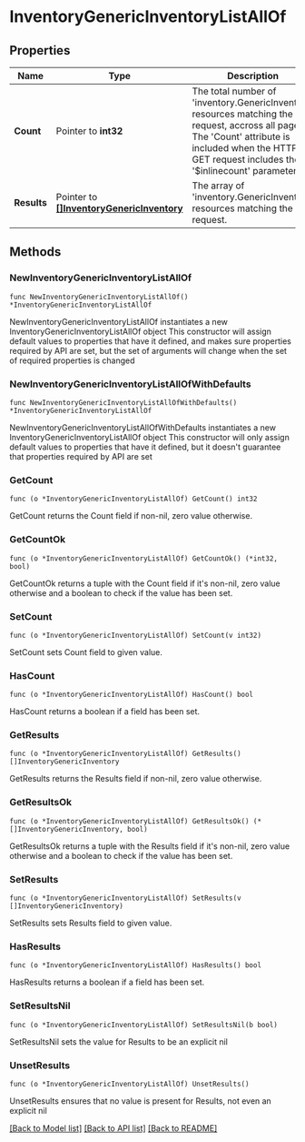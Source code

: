 # InventoryGenericInventoryListAllOf

## Properties

Name | Type | Description | Notes
------------ | ------------- | ------------- | -------------
**Count** | Pointer to **int32** | The total number of &#39;inventory.GenericInventory&#39; resources matching the request, accross all pages. The &#39;Count&#39; attribute is included when the HTTP GET request includes the &#39;$inlinecount&#39; parameter. | [optional] 
**Results** | Pointer to [**[]InventoryGenericInventory**](InventoryGenericInventory.md) | The array of &#39;inventory.GenericInventory&#39; resources matching the request. | [optional] 

## Methods

### NewInventoryGenericInventoryListAllOf

`func NewInventoryGenericInventoryListAllOf() *InventoryGenericInventoryListAllOf`

NewInventoryGenericInventoryListAllOf instantiates a new InventoryGenericInventoryListAllOf object
This constructor will assign default values to properties that have it defined,
and makes sure properties required by API are set, but the set of arguments
will change when the set of required properties is changed

### NewInventoryGenericInventoryListAllOfWithDefaults

`func NewInventoryGenericInventoryListAllOfWithDefaults() *InventoryGenericInventoryListAllOf`

NewInventoryGenericInventoryListAllOfWithDefaults instantiates a new InventoryGenericInventoryListAllOf object
This constructor will only assign default values to properties that have it defined,
but it doesn't guarantee that properties required by API are set

### GetCount

`func (o *InventoryGenericInventoryListAllOf) GetCount() int32`

GetCount returns the Count field if non-nil, zero value otherwise.

### GetCountOk

`func (o *InventoryGenericInventoryListAllOf) GetCountOk() (*int32, bool)`

GetCountOk returns a tuple with the Count field if it's non-nil, zero value otherwise
and a boolean to check if the value has been set.

### SetCount

`func (o *InventoryGenericInventoryListAllOf) SetCount(v int32)`

SetCount sets Count field to given value.

### HasCount

`func (o *InventoryGenericInventoryListAllOf) HasCount() bool`

HasCount returns a boolean if a field has been set.

### GetResults

`func (o *InventoryGenericInventoryListAllOf) GetResults() []InventoryGenericInventory`

GetResults returns the Results field if non-nil, zero value otherwise.

### GetResultsOk

`func (o *InventoryGenericInventoryListAllOf) GetResultsOk() (*[]InventoryGenericInventory, bool)`

GetResultsOk returns a tuple with the Results field if it's non-nil, zero value otherwise
and a boolean to check if the value has been set.

### SetResults

`func (o *InventoryGenericInventoryListAllOf) SetResults(v []InventoryGenericInventory)`

SetResults sets Results field to given value.

### HasResults

`func (o *InventoryGenericInventoryListAllOf) HasResults() bool`

HasResults returns a boolean if a field has been set.

### SetResultsNil

`func (o *InventoryGenericInventoryListAllOf) SetResultsNil(b bool)`

 SetResultsNil sets the value for Results to be an explicit nil

### UnsetResults
`func (o *InventoryGenericInventoryListAllOf) UnsetResults()`

UnsetResults ensures that no value is present for Results, not even an explicit nil

[[Back to Model list]](../README.md#documentation-for-models) [[Back to API list]](../README.md#documentation-for-api-endpoints) [[Back to README]](../README.md)


